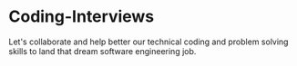 # Coding-Interviews
Let's collaborate and help better our technical coding and problem solving skills to land that dream software engineering job.
